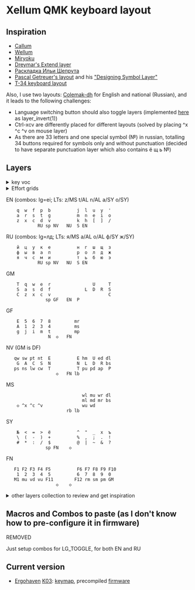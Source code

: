 # Xellum QMK keyboard layout

## Inspiration

- [Callum](https://github.com/callum-oakley/qmk_firmware/tree/master/users/callum)
- [Wellum](https://github.com/braindefender/wellum)
- [Miryoku](https://github.com/manna-harbour/miryoku)
- [Dreymar's Extend layer](https://dreymar.colemak.org/layers-extend.html)
- [Раскладка Ильи Шепрута](https://optozorax.github.io/p/my-keyboard-layout/)
- [Pascal Getreuer's layout](https://github.com/getreuer/qmk-keymap) and his ["Designing Symbol Layer"](https://getreuer.info/posts/keyboards/symbol-layer/index.html)
- [T-34 keyboard layout](https://www.jonashietala.se/blog/2021/06/03/the-t-34-keyboard-layout/)

Also, I use two layouts: [Colemak-dh](https://colemakmods.github.io/mod-dh/) for English and national (Russian), and it leads to the following challenges:

- Language switching button should also toggle layers (implemented [here](https://github.com/xelorr/xellum/blob/vial/keyboards/ergohaven/ergohaven_ruen.c#L20-L36) as layer_invert(1))
- Ctrl-xcv are differently placed for different layouts (solved by placing ^x ^c ^v on mouse layer)
- As there are 33 letters and one special symbol (№) in russian, totalling 34 buttons required for symbols only and without punctuation (decided to have separate punctuation layer which also contains ё щ ь №)

## Layers

<details>

<summary>key voc</summary>

| abbr     | key symbol | key name                                         |
| -------- | ---------- | ------------------------------------------------ |
| ◇        |            | Holding to keep layer activated                  |
| S        | ⇧          | OSM or OSSM Shift                                |
| C        | ⌃          | OSM or OSSM Control                              |
| A        | ⌥          | OSM or OSSM Alt                                  |
| G        | ⌘          | OSM or OSSM Gui                                  |
| LS       | ⇧          | Regular (non-sticky) Left Shift                  |
| LC       | ⌃          | Regular (non-sticky) Left Control                |
| LA       | ⌥          | Regular (non-sticky) Left Alt/Option             |
| LG       | ⌘          | Regular (non-sticky) Left Gui/Super/Win/Command  |
| RS       | ⇧          | Regular (non-sticky) Right Shift                 |
| RC       | ⌃          | Regular (non-sticky) Right Control               |
| RA       | ⌥          | Regular (non-sticky) AltGr                       |
| RG       | ⌘          | Regular (non-sticky) Right Gui/Super/Win/Command |
| __       |            | nothing/transition to previous layer             |
| E        | ⎋          | Escape                                           |
| N        | ↵          | Enter                                            |
| T        | ⇥          | Tab                                              |
| P        |            | Print Screen                                     |
| sp       | ␣          | Space                                            |
| bs       | ⌫          | Backspace                                        |
| dl       | ⌦          | Delete                                           |
| ap       |            | App/Menu                                         |
| U        | ↑          | Up                                               |
| D        | ↓          | Down                                             |
| L        | ←          | Left                                             |
| R        | →          | Right                                            |
| ed       | ↘          | End                                              |
| hm       | ↖          | Home                                             |
| pd       | ⇟          | Page Down                                        |
| pu       | ⇞          | Page Up                                          |
| lb       |            | Left mouse button / button 1                     |
| rb       |            | Right mouse button / button 2                    |
| mb       |            | Miggle mouse button / button 3                   |
| mu       |            | Mouse cursor up                                  |
| md       |            | Mouse cursor down                                |
| ml       |            | Mouse cursor left                                |
| mr       |            | Mouse cursor right                               |
| wu       |            | Mouse wheel up                                   |
| wd       |            | Mouse wheel down                                 |
| wl       |            | Mouse wheel left                                 |
| wr       |            | Mouse wheel right                                |
| Wu       |            | Focus up window                                  |
| Wd       |            | Focus down window                                |
| Wl       |            | Focus left window                                |
| Wr       |            | Focus right window                               |
| Wc       |            | Vim window close                                 |
| Wh       |            | Window split horisontally                        |
| Wv       |            | Window split vertcally                           |
| nl       |            | Num Lock                                         |
| sl       |            | Scroll Lock                                      |
| cl       | ⇪          | Caps Lock                                        |
| cw       | ⇪          | Caps Word                                        |
| lw       |            | RuEn Word                                        |
| lg       |            | Language toggle                                  |
| en       |            | Language set English                             |
| ru       |            | Language set Russian                             |
| pa       |            | Pause/Break                                      |
| rm       |            | Record macro                                     |
| pm       |            | Play recorded macro                              |
| sm       |            | Stop recording macro                             |
| st       |            | Switch Tab (sticky Ctrl-tab)                     |
| sw       |            | Switch Window (sticky Alt-tab or Command-tab)    |
| pt       |            | Previous tab                                     |
| nt       |            | Next tab                                         |
| ns       |            | Next space                                       |
| ps       |            | Next space                                       |
| qt       |            | Close tab                                        |
| qw       |            | Close window                                     |
| vu       |            | Volume up                                        |
| vd       |            | Volume down                                      |
| mt       |            | Mute                                             |
| ^c       |            | Copy                                             |
| ^v       |            | Paste                                            |
| ^x       |            | Cut                                              |
| ^z       |            | Undo                                             |
| eng / EN |            | English alphas layer                             |
| rus / RU |            | Russian alphas layer                             |
| nav / NV |            | navigation layer                                 |
| mos / MS |            | mouse/cursor layer                               |
| sym / SY |            | symbol later                                     |
| mac / MC |            | macro/launcher layer                             |
| but / BU |            | button layer                                     |
| num / NU |            | numbers layer                                    |
| med / ME |            | media layer                                      |
| fun / FN |            | F-row/function layer                             |
| gam / GM |            | Gaming layer                                     |
| gfn / GF |            | Function layer for Gaming layer                  |
| alt / AL |            | Alt symbol layer                                 |

</details>

<details>

<summary>Effort grids</summary>

[Ergohaven](https://ergohaven.xyz/) [K03](https://ergohaven.xyz/k03)
```
 5  5  4  3  4  6          6  4  3  4  5  5
 4  3  3  2  2  4          4  2  2  3  3  4
 2  1  0  0  0  2          2  0  0  0  1  2
 3  3  2  2  1  4  6    6  4  1  2  2  3  3
       4  4  3  0  1    1  0  3  4  4
```

</details>

EN (combos: lg=ei; LTs: z/MS t/AL n/AL a/SY o/SY)
```
    q  w  f  p  b          j  l  u  y  '
    a  r  s  t  g          m  n  e  i  o   
    z  x  c  d  v          k  h  [  ]  /
            RU sp NV   NU  S EN      
```

RU (combos: lg=лд; LTs: я/MS а/AL о/AL ф/SY ж/SY)
```
    й  ц  у  к  е          н  г  ш  щ  з
    ф  ы  в  а  п          р  о  л  д  ж   
    я  ч  с  м  и          т  ь  б  ю  э
            RU sp NV   NU  S EN      
```

GM
```
    T  q  w  e  r                U     T   
    S  a  s  d  f             L  D  R  S   
    C  z  x  c  v                      C   
               sp GF   EN  P
```

GF
```
    E  5  6  7  8         mr               
    A  1  2  3  4         ms               
    g  j  i  m  t         mp               
                N  ◇   FN            
```

NV (GM is DF)
```
   qw sw pt nt  E          E hm  U ed dl   
    G  A  C  S  N          N  L  D  R bs   
   ps ns lw cw  T          T pu pd ap  P   
                   ◇   FN lb
```

MS
```
                             wl mu wr dl   
                             ml md mr bs   
    ◇ ^x ^c ^v               wu wd      
                       rb lb
```

SY
```
    №  <  =  >  ё          ^  "  _  х  ъ   
    \  (  -  )  +          %  ,  ;  .  !   
    #  *  :  /  $          @  |  ~  &  ?   
               sp FN    ◇            
```

FN
```
   F1 F2 F3 F4 F5          F6 F7 F8 F9 F10  
    1  2  3  4  5          6  7  8  9  0   
   M1 mu vd vu F11        F12 rm sm pm GM  
                   ◇    ◇            
```

<details>

<summary>other layers collection to review and get inspiration</summary>

blank layer to copy
```
__ __ __ __ __ __         __ __ __ __ __ __
__ __ __ __ __ __         __ __ __ __ __ __
__ __ __ __ __ __         __ __ __ __ __ __
__ __ __ __ __ __ __   __ __ __ __ __ __ __
      __ __ __ __ __   __ __ __ __ __
```

sacred spots
```
__ __ __ __ __ __         __ __ __ __ __ __
__ __ __ __ __ __         __ __ __ __ __ __
__ __ __ __ __ __         __ __ __ __ __ __
__ __ __ __ __ __ __   __ __ __ __ __ __ __
      __ __ __ sp __   __  S __ __ __
```

must be placed on base layer
```
, . sp S
```

eng1
```
 `  1  2  3  4  5          6  7  8  9  0  -
 !  q  w  f  p  b          j  l  u  y  '  ?
 ,  a  r  s  t  g          m  n  e  i  o  .
 :  z  x  c  d  v          k  h  ,  .  |  /
       <  >                      -  =
```

rus1 (combos: щ = шз, ё = ке, ъ = ьб)
```
 ё  1  2  3  4  5          6  7  8  9  0  -
 !  й  ц  у  к  е          н  г  ш  з  х  ?
 ,  ф  ы  в  а  п          р  о  л  д  ж  .
 :  я  ч  с  м  и          т  ь  б  ю  э  /
       <  >                      -  =
```

nav - my
```
F11 F1 F2 F3 F4 F5         F6 F7 F8 F9 F10 F12
 __ st sw pt nt qt         qw hm  U ed pu __
 LG  G  A  C  S lw         cw  L  D  R pd RA
 __ ^z ^x ^c ^c __ __   __ __  P ap MC GM __
       __ __ __ __ __    E dl bs __ __
```

num1 - my
```
 `  1  2  3  4  5         6  7  8  9  0  -
 !  -  7  8  9  ÷                        ?
 ,  +  4  5  6  *            S  C  A  G  .
 ;  0  1  2  3  =           ^v ^c ^x ^z  \
       <  >  .  0  -                
```

num2 (tap-holds: GACS=1234 SCAG=7890)
```
   :q :w :bn :bp           :  *  /  %  №   
    1  2  3  4  5          6  7  8  9  0   
   Sg  j  k  ,                .  -  =  +   
```

num - [beakl](http://ieants.cc/beakl/?i=3)
```
       +  /  *  =            y  x  z  
    -  5  2  3  :         ~  F  E  D  
    7  .  1  0  4         {  C  B  A  }
    ,  6  9  8               [  ]  %  
```

num shifted - [beakl](http://ieants.cc/beakl/?i=3)
```
    @  $  #  %               Y  X  Z
       !  [  ]  =         _  f  e  d
    &  $  #  %  |         {  c  b  a  }
    ;  ^  <  >               (  )  \
```

num - [wellum](https://github.com/braindefender/wellum)
```
    1  2  3  4  5          6  7  8  9  0   
    G  A  C  S F11        F12 S  C  A  G   
   F1 F2 F3 F4 F5         F6 F7 F8 F9 F10   
```

num - [callum](https://github.com/callum-oakley/qmk_firmware/tree/master/users/callum)
```
    7  5  3  1  9          8  0  2  4  6   
    G  A  C  S F11        F10 S  C  A  G   
   F7 F5 F3 F1 F9         F8 F12 F2 F4 F6   
```

sym - my, 1
```
 ~  !  @  #  $  %         ^  &  *  (  )  _
 !  &  *  #  $  %         ^ () [] {} <>  ?
 ,  ~  `  '  "  ""        @  S  C  A  G  .
 ;  [  ]  (  )              ^v ^c ^x ^z  \
       {  }  ,     _                
```

sym - my, 2 (,. to combo)
```
    №  <  =  >  `          ^  [  "  ]  '   
    \  (  -  )  +          %  {  ;  }  !   
    #  *  :  /  $          @  |  ~  &  ?   
                _                    
```

sym - my, 3 (,. to combo)
```
    [  ]  <  >  ;          `  '  "  -  =   
    !  @  #  $  %          ^  &  *  (  )   
    {  }  :  /  \          №  |  ~  +  ?   
                _                    
```

sym - [ergohaven](https://ergohaven.xyz/k03)
```
       @  $  #                   ^         
       <  =  >  `             [  _  ]      
    \  (  -  )  +          %  {  ;  }  !   
       *  :  /                |  ~  &      
```

sym - [beakl](http://ieants.cc/beakl/?i=3)
```
       @  $  #                ~  _  `  
       <  =  >                [  ^  ]  
    \  (  -  )  +          %  {  ;  }  !
       *  :  /                |  ~  &  
```

sym - [beakl z](http://thedarnedestthing.com/beakl%20zi%20revisited)
```
       .  *  &  |          *  [  ^  ]      
    G  <  %  >  ?          ?  (  $  )      
       +  @  /  !          |  {  #  }      
             E  =  \       N  \ dl   
```

sym - sunaku

sym - [miryoku](https://github.com/manna-harbour/miryoku)
```
    {  &  *  ( }                           
    :  $  %  ^  +             S  C  A  G   
    ~  !  @  #  |                          
             (  )  _                 
```

sym - [t34](https://www.jonashietala.se/blog/2021/06/03/the-t-34-keyboard-layout/)
```
    ~  +  *  %                #  .  @  ,   
    |  {  }  -  \          `  ?  [  ]      
    =  <  >  !             =  &  (  )  _   
```

sym - [wellum](https://github.com/braindefender/wellum)
```
    !  @  #  $  %          ^  &  *  (  )   
    ~  `  '  "  -          +  S  C  A  G   
    \  |  ;  ,  _          =  .  :  |  /   
```

sym - [callum](https://github.com/callum-oakley/qmk_firmware/tree/master/users/callum)
```
    E  [  {  (  ~          ^  )  }  ]  `   
    -  *  =  _  -          +  G  A  C  S   
    +  |  @  /  %             \  &  ?  !   
```

fun1, my
```
  F12 F7 F8 F9 ps                       rm
  F11 F4 F5 F6 sl            S  C  A  G sm
  F10 F1 F2 F3 pa           ^v ^c ^x ^z pm
```

fun2 (tap-holds: GACS=F1F2F3F4 SCAG=F7F8F9F10)
```
   F1 F2 F3 F4 F5         F6 F7 F8 F9 F10
            F11              F12
```

vim
```
      ^a  k ^e                  Wu         
       h  j  l            :q Wl Wd Wr :w   
    ◇ ^x ^c ^v               Wh Wv Wc      
                            
```

mos
```
                          wu wl mu wr dl   
                          wd ml md mr bs   
                             ^v ^c ^x  ◇
                       rb lb
```

num3
```
                                            
    1  2  3  4                7  8  9  0   
             5                6            
                   ◇    ◇            
```

fun3
```
                                            
   F1 F2 F3 F4 F11       F12 F7 F8 F9 F10  
            F5               F6            
                   ◇    ◇            
```

num4 (ёщь are SCA tap-holds)
```
       7  8  9                -  +  =      
    0  1  2  3  *          /  ё  щ  ъ LG   
       4  5  6                !  ,  .  ?
                   ◇   FN            
```

fun4
```
  F12 F7 F8 F9              M10 11 12 13   
  F10 F1 F2 F3                S  C  A  G   
  F11 F4 F5 F6              M14 15 16 17
                   ◇    ◇            
```

</details>

## Macros and Combos to paste (as I don't know how to pre-configure it in firmware)

REMOVED

Just setup combos for LG_TOGGLE, for both EN and RU

## Current version

- [Ergohaven](https://ergohaven.xyz/) [K03](https://ergohaven.xyz/k03): [keymap](./keyboards/ergohaven/k03/keymaps/xellum/keymap.c), precompiled [firmware](https://github.com/XelorR/xellum/releases/download/latest/ergohaven_k03_xellum.uf2)
